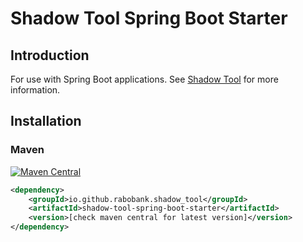# Shadow Tool Spring Boot Starter

## Introduction
For use with Spring Boot applications. See [Shadow Tool](https://github.com/rabobank/shadow-tool) for more information.

## Installation

### Maven
[![Maven Central](https://maven-badges.herokuapp.com/maven-central/io.github.rabobank.shadow_tool/shadow-tool-spring-boot-starter/badge.svg)](https://maven-badges.herokuapp.com/maven-central/io.github.rabobank.shadow_tool/shadow-tool-spring-boot-starter)

```xml
<dependency>
    <groupId>io.github.rabobank.shadow_tool</groupId>
    <artifactId>shadow-tool-spring-boot-starter</artifactId>
    <version>[check maven central for latest version]</version>
</dependency>
```